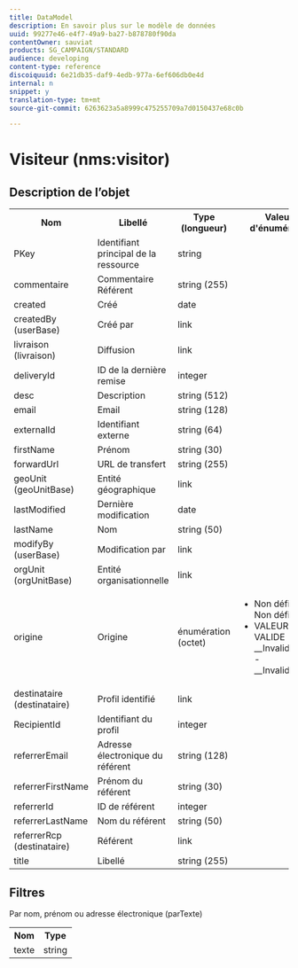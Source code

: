 ```yaml
---
title: DataModel
description: En savoir plus sur le modèle de données
uuid: 99277e46-e4f7-49a9-ba27-b878780f90da
contentOwner: sauviat
products: SG_CAMPAIGN/STANDARD
audience: developing
content-type: reference
discoiquuid: 6e21db35-daf9-4edb-977a-6ef606db0e4d
internal: n
snippet: y
translation-type: tm+mt
source-git-commit: 6263623a5a8999c475255709a7d0150437e68c0b

---
```



# Visiteur (nms:visitor)

## Description de l’objet

<table>
    <tr>
        <th>Nom</th>
        <th>Libellé</th>
        <th>Type (longueur)</th>
        <th>Valeurs d'énumération</th>
    </tr>
    <tr>
        <td>PKey</td>
        <td>Identifiant principal de la ressource</td>
        <td>string </td>
        <td> </td>
    </tr>
    <tr>
        <td>commentaire</td>
        <td>Commentaire Référent</td>
        <td>string (255)</td>
        <td> </td>
    </tr>
    <tr>
        <td>created</td>
        <td>Créé</td>
        <td>date </td>
        <td> </td>
    </tr>
    <tr>
        <td>createdBy (userBase)</td>
        <td>Créé par</td>
        <td>link </td>
        <td> </td>
    </tr>
    <tr>
        <td>livraison (livraison)</td>
        <td>Diffusion</td>
        <td>link </td>
        <td> </td>
    </tr>
    <tr>
        <td>deliveryId</td>
        <td>ID de la dernière remise</td>
        <td>integer </td>
        <td> </td>
    </tr>
    <tr>
        <td>desc</td>
        <td>Description</td>
        <td>string (512)</td>
        <td> </td>
    </tr>
    <tr>
        <td>email</td>
        <td>Email</td>
        <td>string (128)</td>
        <td> </td>
    </tr>
    <tr>
        <td>externalId</td>
        <td>Identifiant externe</td>
        <td>string (64)</td>
        <td> </td>
    </tr>
    <tr>
        <td>firstName</td>
        <td>Prénom</td>
        <td>string (30)</td>
        <td> </td>
    </tr>
    <tr>
        <td>forwardUrl</td>
        <td>URL de transfert</td>
        <td>string (255)</td>
        <td> </td>
    </tr>
    <tr>
        <td>geoUnit (geoUnitBase)</td>
        <td>Entité géographique</td>
        <td>link </td>
        <td> </td>
    </tr>
    <tr>
        <td>lastModified</td>
        <td>Dernière modification</td>
        <td>date </td>
        <td> </td>
    </tr>
    <tr>
        <td>lastName</td>
        <td>Nom</td>
        <td>string (50)</td>
        <td> </td>
    </tr>
    <tr>
        <td>modifyBy (userBase)</td>
        <td>Modification par</td>
        <td>link </td>
        <td> </td>
    </tr>
    <tr>
        <td>orgUnit (orgUnitBase)</td>
        <td>Entité organisationnelle</td>
        <td>link </td>
        <td> </td>
    </tr>
    <tr>
        <td>origine</td>
        <td>Origine</td>
        <td>énumération (octet) </td>
        <td>
            <ul>
            <li>Non défini - Non défini - 0</li>
            <li>VALEUR NON VALIDE - __Invalid_value__ - __Invalid_value__</li>
            </ul>
        </td>
    </tr>
    <tr>
        <td>destinataire (destinataire)</td>
        <td>Profil identifié</td>
        <td>link </td>
        <td> </td>
    </tr>
    <tr>
        <td>RecipientId</td>
        <td>Identifiant du profil</td>
        <td>integer </td>
        <td> </td>
    </tr>
    <tr>
        <td>referrerEmail</td>
        <td>Adresse électronique du référent</td>
        <td>string (128)</td>
        <td> </td>
    </tr>
    <tr>
        <td>referrerFirstName</td>
        <td>Prénom du référent</td>
        <td>string (30)</td>
        <td> </td>
    </tr>
    <tr>
        <td>referrerId</td>
        <td>ID de référent</td>
        <td>integer </td>
        <td> </td>
    </tr>
    <tr>
        <td>referrerLastName</td>
        <td>Nom du référent</td>
        <td>string (50)</td>
        <td> </td>
    </tr>
    <tr>
        <td>referrerRcp (destinataire)</td>
        <td>Référent</td>
        <td>link </td>
        <td> </td>
    </tr>
    <tr>
        <td>title</td>
        <td>Libellé</td>
        <td>string (255)</td>
        <td> </td>
    </tr>
</table>

## Filtres

Par nom, prénom ou adresse électronique (parTexte)</p>

<table>
        <tr>
        <th>Nom</th>
        <th>Type</th>
        </tr>
        <tr>
        <td>texte</td>
        <td>string</td>
        </tr>
    </table>